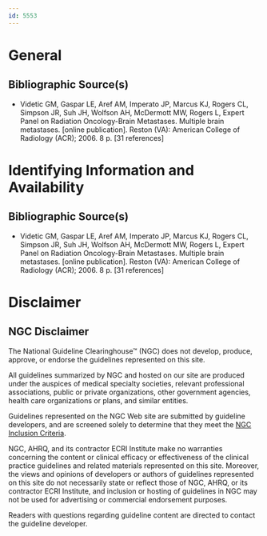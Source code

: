 ```yaml
---
id: 5553
---
```


# General

## Bibliographic Source(s)

- Videtic GM, Gaspar LE, Aref AM, Imperato JP, Marcus KJ, Rogers CL, Simpson JR, Suh JH, Wolfson AH, McDermott MW, Rogers L, Expert Panel on Radiation Oncology-Brain Metastases. Multiple brain metastases. [online publication]. Reston (VA): American College of Radiology (ACR); 2006. 8 p. [31 references]

# Identifying Information and Availability

## Bibliographic Source(s)

- Videtic GM, Gaspar LE, Aref AM, Imperato JP, Marcus KJ, Rogers CL, Simpson JR, Suh JH, Wolfson AH, McDermott MW, Rogers L, Expert Panel on Radiation Oncology-Brain Metastases. Multiple brain metastases. [online publication]. Reston (VA): American College of Radiology (ACR); 2006. 8 p. [31 references]

# Disclaimer

## NGC Disclaimer

The National Guideline Clearinghouse™ (NGC) does not develop, produce, approve, or endorse the guidelines represented on this site.

All guidelines summarized by NGC and hosted on our site are produced under the auspices of medical specialty societies, relevant professional associations, public or private organizations, other government agencies, health care organizations or plans, and similar entities.

Guidelines represented on the NGC Web site are submitted by guideline developers, and are screened solely to determine that they meet the [NGC Inclusion Criteria](/help-and-about/summaries/inclusion-criteria).

NGC, AHRQ, and its contractor ECRI Institute make no warranties concerning the content or clinical efficacy or effectiveness of the clinical practice guidelines and related materials represented on this site. Moreover, the views and opinions of developers or authors of guidelines represented on this site do not necessarily state or reflect those of NGC, AHRQ, or its contractor ECRI Institute, and inclusion or hosting of guidelines in NGC may not be used for advertising or commercial endorsement purposes.

Readers with questions regarding guideline content are directed to contact the guideline developer.

